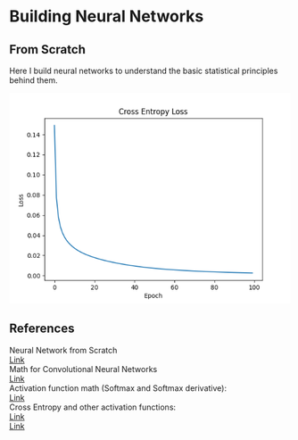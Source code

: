 # Building Neural Networks

## From Scratch
Here I build neural networks to understand the basic statistical principles behind them.

![Plot](./assets/loss_from_scratch.png)



## References
Neural Network from Scratch  
[Link](https://towardsdatascience.com/math-neural-network-from-scratch-in-python-d6da9f29ce65)  
Math for Convolutional Neural Networks  
[Link](https://medium.com/@2017csm1006/forward-and-backpropagation-in-convolutional-neural-network-4dfa96d7b37e)  
Activation function math (Softmax and Softmax derivative):  
[Link](https://automata88.medium.com/how-to-implement-the-softmax-derivative-independently-from-any-loss-function-ae6d44363a9d)  
Cross Entropy and other activation functions:  
[Link](https://vitalflux.com/cross-entropy-loss-explained-with-python-examples/
)  
[Link](https://medium.com/swlh/cross-entropy-loss-in-pytorch-c010faf97bab)  

